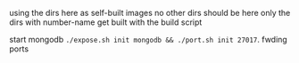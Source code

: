 using the dirs here as self-built images
no other dirs should be  here
only the dirs with number-name get built with the build script


start mongodb `./expose.sh init mongodb && ./port.sh init 27017`. fwding ports
